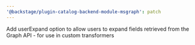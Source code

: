 ```yaml
---
'@backstage/plugin-catalog-backend-module-msgraph': patch
---
```


Add userExpand option to allow users to expand fields retrieved from the Graph API - for use in custom transformers
